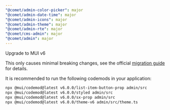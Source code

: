 ```yaml
---
"@comet/admin-color-picker": major
"@comet/admin-date-time": major
"@comet/admin-icons": major
"@comet/admin-theme": major
"@comet/admin-rte": major
"@comet/cms-admin": major
"@comet/admin": major
---
```


Upgrade to MUI v6

This only causes minimal breaking changes, see the official [migration guide](https://mui.com/material-ui/migration/upgrade-to-v6/) for details.

It is recommended to run the following codemods in your application:

```sh
npx @mui/codemod@latest v6.0.0/list-item-button-prop admin/src
npx @mui/codemod@latest v6.0.0/styled admin/src
npx @mui/codemod@latest v6.0.0/sx-prop admin/src
npx @mui/codemod@latest v6.0.0/theme-v6 admin/src/theme.ts
```
